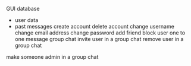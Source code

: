 GUI
database
 * user data
 * past messages
create account
delete account
change username
change email address
change password
add friend
block user
one to one message
group chat
invite user in a group chat
remove user in a group chat

make someone admin in a group chat

